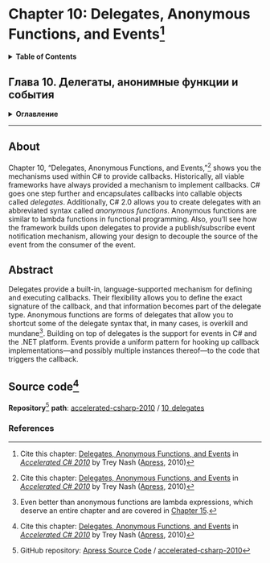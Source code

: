 # Chapter 10: Delegates, Anonymous Functions, and Events[^1]
<details>
  <summary><b>Table of Contents</b></summary>

- Overview of Delegates
- Delegate Creation and Use
  * Single Delegate
  * Delegate Chaining
  * Iterating Through Delegate Chains
  * Unbound (Open Instance) Delegates
- Events
- Anonymous Methods
  * Captured Variables and Closures
  * Beware the Captured Variable Surprise
  * Anonymous Methods as Delegate Parameter Binders
- The _Strategy_ Pattern
- Summary
</details>

## Глава 10. Делегаты, анонимные функции и события
<details>
  <summary><b>Оглавление</b></summary>

- Обзор делегатов
- Создание и использование делегатов
  * Одиночный делегат
  * Цепочки делегатов
  * Итерация по цепочкам делегатов
  * Несвязанный делегаты (делегаты открытого экземпляра)
- События
- Анонимные методы
  * Захваченные переменные и замыкания
  * Остерегайтесь сюрпризов, связанных с захваченными переменными
  * Анонимные методы как привязки параметров делегатов
- Шаблон _Strategy_
- Резюме
</details>

---
## About
Chapter 10, “Delegates, Anonymous Functions, and Events,”[^1] shows you the mechanisms used
within C# to provide callbacks. Historically, all viable frameworks have always provided a mechanism to
implement callbacks. C# goes one step further and encapsulates callbacks into callable objects called
_delegates_. Additionally, C# 2.0 allows you to create delegates with an abbreviated syntax called
_anonymous functions_. Anonymous functions are similar to lambda functions in functional
programming. Also, you’ll see how the framework builds upon delegates to provide a publish/subscribe
event notification mechanism, allowing your design to decouple the source of the event from the
consumer of the event.

## Abstract
Delegates provide a built-in, language-supported mechanism for defining and executing callbacks. Their
flexibility allows you to define the exact signature of the callback, and that information becomes part of
the delegate type. Anonymous functions are forms of delegates that allow you to shortcut some of the
delegate syntax that, in many cases, is overkill and mundane[^2]. Building on top of delegates is the support
for events in C# and the .NET platform. Events provide a uniform pattern for hooking up callback
implementations—and possibly multiple instances thereof—to the code that triggers the callback.

## Source code[^1]
**Repository**[^3] **path**: [accelerated-csharp-2010](https://github.com/Apress/accelerated-csharp-2010)
/ [10_delegates](https://github.com/Apress/accelerated-csharp-2010/tree/master/10_delegates)

### References
[^1]: Cite this chapter: [Delegates, Anonymous Functions, and Events](https://link.springer.com/chapter/10.1007/978-1-4302-2538-6_10) in 
[_Accelerated C# 2010_](https://link.springer.com/book/10.1007/978-1-4302-2538-6) by Trey Nash ([Apress](https://www.apress.com/), 2010)
[^2]: Even better than anonymous functions are lambda expressions, which deserve an entire chapter and are covered in 
[Chapter 15](../15-lambda-expressions/).
[^3]: GitHub repository: [Apress Source Code](https://github.com/Apress) / [accelerated-csharp-2010](https://github.com/Apress/accelerated-csharp-2010)
